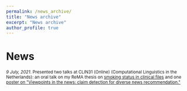 ```yaml
---
permalink: /news_archive/
title: "News archive"
excerpt: "News archive"
author_profile: true
---
```


# News

<!-- <sub>*27 Sept 2021 - 1 Oct 2021*. On-Site Student Volunteer at RecSys2021, a hybrid conference in Amsterdam. I made new connections, saw some collaborators in 3D for the first time, and  [often tweeted relevant or interesting talks](https://twitter.com/myrthereuver/status/1443567135616241670).

<sub>*25 Aug, 2021*. Participated in the Summer Seminar on Research Integrity organized by the Netherlands Research Integrity Network. [Live-tweeted](https://twitter.com/myrthereuver/status/1430553466041159686).

<sub>*5 Aug, 2021*. [Presented our project agenda paper at the workshop on NLP for Positive Impact, co-located at ACL-IJCNLP 2021 (Online)](https://twitter.com/myrthereuver/status/1423254529521373193) -->

<sub>*9 July, 2021*. Presented two talks at CLIN31 (Online) (Computational Linguistics in the Netherlands): an oral talk on my ReMA thesis on [smoking status in clinical files](https://twitter.com/myrthereuver/status/1413452479463784451) and one [poster on "Viewpoints in the news: claim detection for diverse news recommendation."](https://twitter.com/myrthereuver/status/1413503786702737410)</sub>


<!----->



